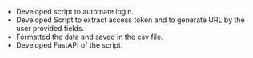 - Developed script to automate login.
- Developed Script to extract access token and to generate URL by the user provided fields.
- Formatted the data and saved in the csv file.
- Developed FastAPI of the script.
